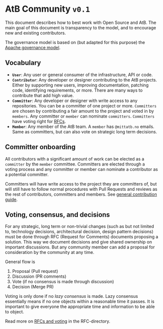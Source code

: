 # AtB Community `v0.1`

This document describes how to best work with Open Source and AtB. The main goal
of this document is transparency to the model, and to encourage new and existing
contributors.

The governance model is based on (but adapted for this purpose) the
[Apache governance model](http://oss-watch.ac.uk/resources/meritocraticgovernancemodel).

## Vocabulary

- **`User`**: Any user or general consumer of the infrastructure, API or code.
- **`Contributor`**: Any developer or designer contributing to the AtB projects.
  Either by supporting new users, improving documentation, patching code,
  identifying requirements, or more. There are many ways to contribute that add
  high value.
- **`Committer`**: Any developer or designer with write access to any
  repositories. You can be a committer of one project or more. `Committers` are
  chosen by contributing a fair amount to the project and voted in by `members`.
  Any committer or `member` can nominate `committers`. `Committers` have voting
  right for [RFCs](./rfc).
- **`Member`**: Any member of the AtB team. A `member` has `@mittatb.no` emails.
  Same as committers, but can also vote on strategic long term decisions.

## Committer onboarding

All contributors with a significant amount of work can be elected as a
`committer` by the `member` committee. Committers are elected through a voting
process and any committer or member can nominate a contributor as a potential
committer.

Committers will have write access to the project they are committers of, but
will still have to follow normal procedures with Pull Requests and reviews as
the rest of contributors, committers and members. See
[general contribution guide](./CONTRIBUTING.md).

## Voting, consensus, and decisions

For any strategic, long term or non-trivial changes (such as but not limited to,
technology decisions, architectural decision, design pattern decisions) must be
done through RFC (Request for Comments) documents proposing a solution. This way
we document decisions and give shared ownership on important discussions. But
any community member can add a proposal for consideration by the community at
any time.

General flow is

1. Proposal (Pull request)
2. Discussion (PR comments)
3. Vote (if no consensus is made through discussion)
4. Decision (Merge PR)

Voting is only done if no _lazy consensus_ is made. Lazy consensus essentially
means if no one objects within a reasonable time it passes. It is important to
give everyone the appropriate time and information to be able to object.

Read more on [RFCs and voting](./rfc) in the RFC-directory.
